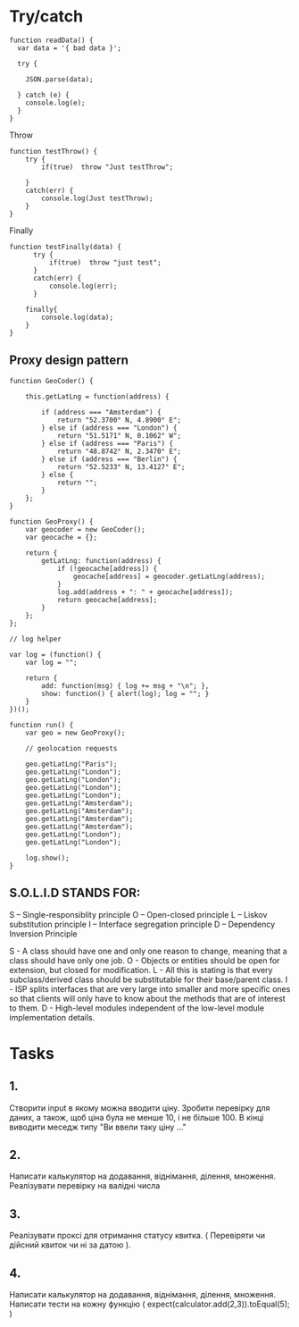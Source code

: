 # Try/catch
```
function readData() {
  var data = '{ bad data }';

  try {
     
    JSON.parse(data);
    
  } catch (e) {
    console.log(e);
  }
}
```

Throw
```
function testThrow() {
    try { 
        if(true)  throw "Just testThrow";
 
    }
    catch(err) {
        console.log(Just testThrow);
    }
}
```

Finally
```
function testFinally(data) {
      try { 
          if(true)  throw "just test";
      }
      catch(err) {
          console.log(err);
      }
    
    finally{
        console.log(data);
    }
}
```

## Proxy design pattern
```
function GeoCoder() {
 
    this.getLatLng = function(address) {
        
        if (address === "Amsterdam") {
            return "52.3700° N, 4.8900° E";
        } else if (address === "London") {
            return "51.5171° N, 0.1062° W";
        } else if (address === "Paris") {
            return "48.8742° N, 2.3470° E";
        } else if (address === "Berlin") {
            return "52.5233° N, 13.4127° E";
        } else {
            return "";
        }
    };
}
 
function GeoProxy() {
    var geocoder = new GeoCoder();
    var geocache = {};
 
    return {
        getLatLng: function(address) {
            if (!geocache[address]) {
                geocache[address] = geocoder.getLatLng(address);
            }
            log.add(address + ": " + geocache[address]);
            return geocache[address];
        }
    };
};
 
// log helper
 
var log = (function() {
    var log = "";
 
    return {
        add: function(msg) { log += msg + "\n"; },
        show: function() { alert(log); log = ""; }
    }
})();
 
function run() {
    var geo = new GeoProxy();
 
    // geolocation requests
 
    geo.getLatLng("Paris");
    geo.getLatLng("London");
    geo.getLatLng("London");
    geo.getLatLng("London");
    geo.getLatLng("London");
    geo.getLatLng("Amsterdam");
    geo.getLatLng("Amsterdam");
    geo.getLatLng("Amsterdam");
    geo.getLatLng("Amsterdam");
    geo.getLatLng("London");
    geo.getLatLng("London");
 
    log.show();
}
```
## S.O.L.I.D STANDS FOR:

S – Single-responsiblity principle
O – Open-closed principle
L – Liskov substitution principle
I – Interface segregation principle
D – Dependency Inversion Principle

S - A class should have one and only one reason to change, meaning that a class should have only one job.
O - Objects or entities should be open for extension, but closed for modification.
L - All this is stating is that every subclass/derived class should be substitutable for their base/parent class.
I - ISP splits interfaces that are very large into smaller and more specific ones so that clients will only have to know about the methods that are of interest to them.
D -  High-level modules independent of the low-level module implementation details.

# Tasks
## 1. 
Створити input в якому можна вводити ціну. Зробити перевірку для даних, а також, щоб ціна була не менше 10, і не більше 100.
В кінці виводити меседж типу "Ви ввели таку ціну ..."
## 2.
Написати калькулятор на додавання, віднімання, ділення, множення. Реалізувати перевірку на валідні числа
## 3.
Реалізувати проксі для отримання статусу квитка. ( Перевіряти чи дійсний квиток чи ні за датою ).
## 4.
Написати калькулятор на додавання, віднімання, ділення, множення. Написати тести на кожну функцію
( expect(calculator.add(2,3)).toEqual(5); )
